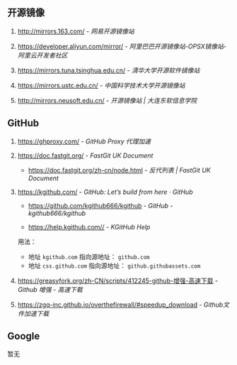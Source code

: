 ## 开源镜像

1. http://mirrors.163.com/ - *网易开源镜像站*

2. https://developer.aliyun.com/mirror/ - *阿里巴巴开源镜像站-OPSX镜像站-阿里云开发者社区*

3. https://mirrors.tuna.tsinghua.edu.cn/ - *清华大学开源软件镜像站*

4. https://mirrors.ustc.edu.cn/ - *中国科学技术大学开源镜像站*

5. http://mirrors.neusoft.edu.cn/ - *开源镜像站 | 大连东软信息学院*


## GitHub

1. https://ghproxy.com/ - *GitHub Proxy 代理加速*
  
2. https://doc.fastgit.org/ - *FastGit UK Document*

    - https://doc.fastgit.org/zh-cn/node.html - *反代列表 | FastGit UK Document*

3. https://kgithub.com/ - *GitHub: Let’s build from here · GitHub*

    - https://github.com/kgithub666/kgithub - *GitHub - kgithub666/kgithub*

    - https://help.kgithub.com// - *KGitHub Help*

    用法：

    - 地址 `kgithub.com` 指向源地址： `github.com`
    - 地址 `css.github.com` 指向源地址： `github.githubassets.com`

4. https://greasyfork.org/zh-CN/scripts/412245-github-增强-高速下载 - *Github 增强 - 高速下载*
  
5. https://zgq-inc.github.io/overthefirewall/#speedup_download - *Github文件加速下载*


## Google

暂无
